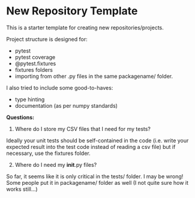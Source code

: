 # New Repository Template

This is a starter template for creating new repositories/projects.

Project structure is designed for:
- pytest
- pytest coverage
- @pytest.fixtures
- fixtures folders
- importing from other .py files in the same packagename/ folder.

I also tried to include some good-to-haves:
- type hinting
- documentation (as per numpy standards)


__Questions:__

1) Where do I store my CSV files that I need for my tests?

Ideally your unit tests should be self-contained in the code (i.e. write your expected result into the test code instead of reading a csv file) but if necessary, use the fixtures folder.

2) Where do I need my __init__.py files?

So far, it seems like it is only critical in the tests/ folder. I may be wrong! Some people put it in packagename/ folder as well (I not quite sure how it works still...)